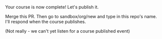 Your course is now complete! Let's publish it. 

Merge this PR. Then go to sandbox/org/new and type in this repo's name. I'll respond when the course publishes. 

(Not really - we can't yet listen for a course published event)
